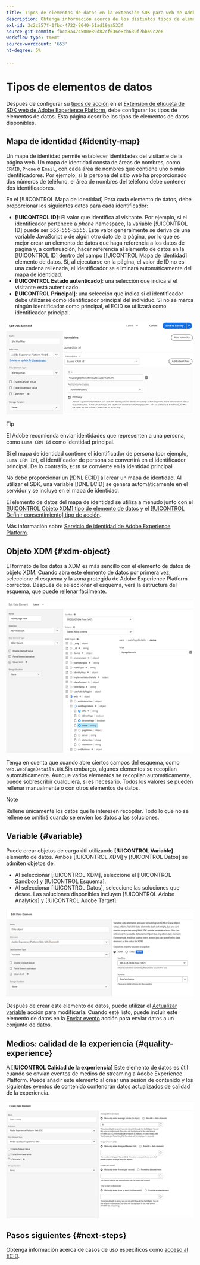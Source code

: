 ```yaml
---
title: Tipos de elementos de datos en la extensión SDK para web de Adobe Experience Platform
description: Obtenga información acerca de los distintos tipos de elementos de datos que proporciona la extensión de etiqueta del SDK web de Adobe Experience Platform.
exl-id: 3c2c257f-1fbc-4722-8040-61ad19aa533f
source-git-commit: fbca8a47c500e89d82cf636e8cb639f2bb59c2e6
workflow-type: tm+mt
source-wordcount: '653'
ht-degree: 5%

---
```



# Tipos de elementos de datos

Después de configurar su [tipos de acción](action-types.md) en el [Extensión de etiqueta de SDK web de Adobe Experience Platform](web-sdk-extension-configuration.md), debe configurar los tipos de elementos de datos. Esta página describe los tipos de elementos de datos disponibles.

## Mapa de identidad {#identity-map}

Un mapa de identidad permite establecer identidades del visitante de la página web. Un mapa de identidad consta de áreas de nombres, como `CRMID`, `Phone` o `Email`, con cada área de nombres que contiene uno o más identificadores. Por ejemplo, si la persona del sitio web ha proporcionado dos números de teléfono, el área de nombres del teléfono debe contener dos identificadores.

En el [!UICONTROL Mapa de identidad] Para cada elemento de datos, debe proporcionar los siguientes datos para cada identificador:

* **[!UICONTROL ID]**: El valor que identifica al visitante. Por ejemplo, si el identificador pertenece a _phone_ namespace, la variable [!UICONTROL ID] puede ser _555-555-5555_. Este valor generalmente se deriva de una variable JavaScript o de algún otro dato de la página, por lo que es mejor crear un elemento de datos que haga referencia a los datos de página y, a continuación, hacer referencia al elemento de datos en la [!UICONTROL ID] dentro del campo [!UICONTROL Mapa de identidad] elemento de datos. Si, al ejecutarse en la página, el valor de ID no es una cadena rellenada, el identificador se eliminará automáticamente del mapa de identidad.
* **[!UICONTROL Estado autenticado]**: una selección que indica si el visitante está autenticado.
* **[!UICONTROL Principal]**: una selección que indica si el identificador debe utilizarse como identificador principal del individuo. Si no se marca ningún identificador como principal, el ECID se utilizará como identificador principal.

![Imagen de la IU que muestra la pantalla Editar elemento de datos.](assets/identity-map-data-element.png)

>[!TIP]
>
>El Adobe recomienda enviar identidades que representen a una persona, como `Luma CRM Id` como identidad principal.
>
>Si el mapa de identidad contiene el identificador de persona (por ejemplo, `Luma CRM Id`), el identificador de persona se convertirá en el identificador principal. De lo contrario, `ECID` se convierte en la identidad principal.

No debe proporcionar un [!DNL ECID] al crear un mapa de identidad. Al utilizar el SDK, una variable [!DNL ECID] se genera automáticamente en el servidor y se incluye en el mapa de identidad.

El elemento de datos del mapa de identidad se utiliza a menudo junto con el [[!UICONTROL Objeto XDM] tipo de elemento de datos](#xdm-object) y el [[!UICONTROL Definir consentimiento] tipo de acción](action-types.md#set-consent).

Más información sobre [Servicio de identidad de Adobe Experience Platform](../../../../identity-service/home.md).

## Objeto XDM {#xdm-object}

El formato de los datos a XDM es más sencillo con el elemento de datos de objeto XDM. Cuando abra este elemento de datos por primera vez, seleccione el esquema y la zona protegida de Adobe Experience Platform correctos. Después de seleccionar el esquema, verá la estructura del esquema, que puede rellenar fácilmente.

![Imagen de la IU que muestra la estructura de objetos XDM.](assets/XDM-object.png)

Tenga en cuenta que cuando abre ciertos campos del esquema, como `web.webPageDetails.URL`Sin embargo, algunos elementos se recopilan automáticamente. Aunque varios elementos se recopilan automáticamente, puede sobrescribir cualquiera, si es necesario. Todos los valores se pueden rellenar manualmente o con otros elementos de datos.

>[!NOTE]
>
>Rellene únicamente los datos que le interesen recopilar. Todo lo que no se rellene se omitirá cuando se envíen los datos a las soluciones.

## Variable {#variable}

Puede crear objetos de carga útil utilizando **[!UICONTROL Variable]** elemento de datos. Ambos [!UICONTROL XDM] y [!UICONTROL Datos] se admiten objetos de.

* Al seleccionar [!UICONTROL XDM], seleccione el [!UICONTROL Sandbox] y [!UICONTROL Esquema].
* Al seleccionar [!UICONTROL Datos], seleccione las soluciones que desee. Las soluciones disponibles incluyen [!UICONTROL Adobe Analytics] y [!UICONTROL Adobe Target].

![Imagen de la interfaz de usuario de etiquetas que muestra las opciones del elemento de datos.](assets/variable-data-element.png)

Después de crear este elemento de datos, puede utilizar el [Actualizar variable](./action-types.md#update-variable) acción para modificarla. Cuando esté listo, puede incluir este elemento de datos en la [Enviar evento](./action-types.md#send-event) acción para enviar datos a un conjunto de datos.

## Medios: calidad de la experiencia {#quality-experience}

A **[!UICONTROL Calidad de la experiencia]** Este elemento de datos es útil cuando se envían eventos de medios de streaming a Adobe Experience Platform. Puede añadir este elemento al crear una sesión de contenido y los siguientes eventos de contenido contendrán datos actualizados de calidad de la experiencia.

![Imagen de la IU que muestra la pantalla Crear calidad del elemento de datos de la experiencia.](assets/qoe-data-element.png)

## Pasos siguientes {#next-steps}

Obtenga información acerca de casos de uso específicos como [acceso al ECID](accessing-the-ecid.md).
